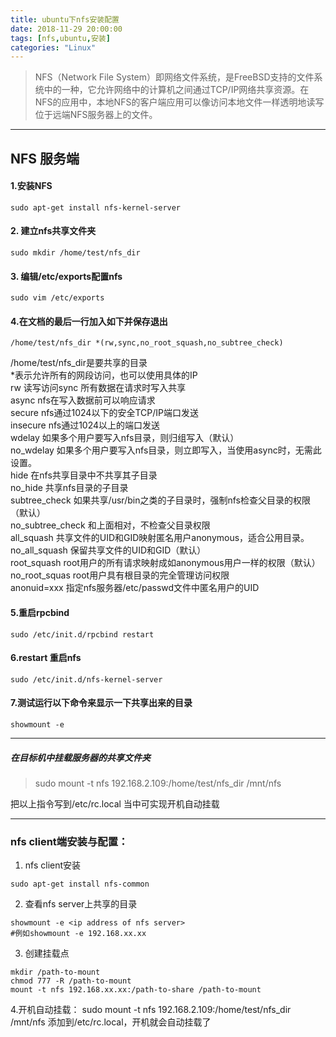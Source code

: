 ```yaml
---
title: ubuntu下nfs安装配置
date: 2018-11-29 20:00:00
tags: [nfs,ubuntu,安装] 
categories: "Linux"
---
```



>NFS（Network File System）即网络文件系统，是FreeBSD支持的文件系统中的一种，它允许网络中的计算机之间通过TCP/IP网络共享资源。在NFS的应用中，本地NFS的客户端应用可以像访问本地文件一样透明地读写位于远端NFS服务器上的文件。
---
<!-- more -->

## NFS 服务端
#### 1.安装NFS
```
sudo apt-get install nfs-kernel-server 
```
#### 2. 建立nfs共享文件夹
```
sudo mkdir /home/test/nfs_dir
```
#### 3. 编辑/etc/exports配置nfs
```
sudo vim /etc/exports
```
#### 4.在文档的最后一行加入如下并保存退出
```
/home/test/nfs_dir *(rw,sync,no_root_squash,no_subtree_check)
```

/home/test/nfs_dir是要共享的目录    
*表示允许所有的网段访问，也可以使用具体的IP    
rw 读写访问sync 所有数据在请求时写入共享    
async nfs在写入数据前可以响应请求    
secure nfs通过1024以下的安全TCP/IP端口发送    
insecure nfs通过1024以上的端口发送    
wdelay 如果多个用户要写入nfs目录，则归组写入（默认）    
no_wdelay 如果多个用户要写入nfs目录，则立即写入，当使用async时，无需此设置。    
hide 在nfs共享目录中不共享其子目录    
no_hide 共享nfs目录的子目录    
subtree_check 如果共享/usr/bin之类的子目录时，强制nfs检查父目录的权限（默认）    
no_subtree_check 和上面相对，不检查父目录权限    
all_squash 共享文件的UID和GID映射匿名用户anonymous，适合公用目录。    
no_all_squash 保留共享文件的UID和GID（默认）    
root_squash root用户的所有请求映射成如anonymous用户一样的权限（默认）    
no_root_squas root用户具有根目录的完全管理访问权限    
anonuid=xxx 指定nfs服务器/etc/passwd文件中匿名用户的UID    

#### 5.重启rpcbind
```
sudo /etc/init.d/rpcbind restart 
```
#### 6.restart 重启nfs
```
sudo /etc/init.d/nfs-kernel-server 
```
#### 7.测试运行以下命令来显示一下共享出来的目录
```
showmount -e
```
---
##### 在目标机中挂载服务器的共享文件夹
> sudo mount -t nfs 192.168.2.109:/home/test/nfs_dir /mnt/nfs

把以上指令写到/etc/rc.local 当中可实现开机自动挂载   

---
### nfs client端安装与配置：

1. nfs client安装    
```
sudo apt-get install nfs-common
```
2. 查看nfs server上共享的目录    
```
showmount -e <ip address of nfs server>    
#例如showmount -e 192.168.xx.xx
```
3. 创建挂载点
```
mkdir /path-to-mount
chmod 777 -R /path-to-mount
mount -t nfs 192.168.xx.xx:/path-to-share /path-to-mount
```
4.开机自动挂载：
sudo mount -t nfs 192.168.2.109:/home/test/nfs_dir /mnt/nfs 添加到/etc/rc.local，开机就会自动挂载了


